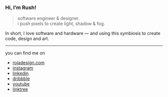 ### Hi, I’m Rush!

> software engineer & designer.<br />
> i push pixels to create light, shadow & fog.<br />

In short, I love software and hardware — and using this symbiosis to create code, design and art.

---

you can find me on

- [rojadesign.com](https://www.rojadesign.com)
- [instagram](https://www.instagram.com/rojadesign)
- [linkedin](https://www.linkedin.com/in/rush-ali-24574b162/)
- [dribbble](https://dribbble.com/rojadesign)
- [youtube](https://www.youtube.com/rojadesign)
- [linktree](https://linktr.ee/rojadesign)

